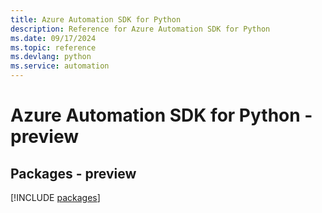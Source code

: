 ```yaml
---
title: Azure Automation SDK for Python
description: Reference for Azure Automation SDK for Python
ms.date: 09/17/2024
ms.topic: reference
ms.devlang: python
ms.service: automation
---
```

# Azure Automation SDK for Python - preview
## Packages - preview
[!INCLUDE [packages](automation-index.md)]